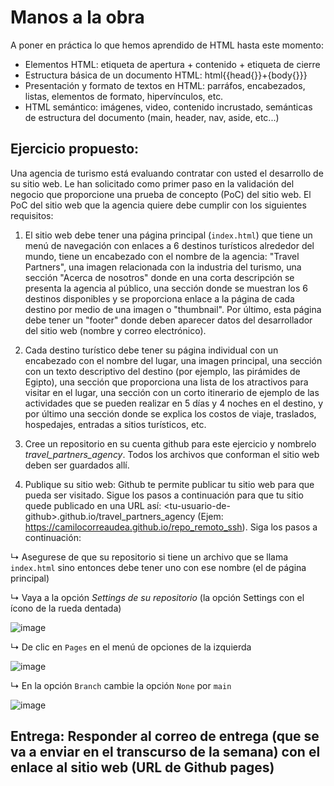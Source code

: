 # Manos a la obra

A poner en práctica lo que hemos aprendido de HTML hasta este momento:

<ul>
  <li>Elementos HTML: etiqueta de apertura + contenido + etiqueta de cierre</li>
  <li>Estructura básica de un documento HTML: html{{head{}}+{body{}}}</li>
  <li>Presentación y formato de textos en HTML: parráfos, encabezados, listas, elementos de formato, hipervínculos, etc.</li>
  <li>HTML semántico: imágenes, video, contenido incrustado, semánticas de estructura del documento (main, header, nav, aside, etc...)</li>
</ul>

## Ejercicio propuesto:

Una agencia de turismo está evaluando contratar con usted el desarrollo de su sitio web. Le han solicitado como primer paso en la validación del negocio que proporcione una prueba de concepto (PoC) del sitio web.
El PoC del sitio web que la agencia quiere debe cumplir con los siguientes requisitos:

1. El sitio web debe tener una página principal (<code>index.html</code>) que tiene un menú de navegación con enlaces a 6 destinos turísticos alrededor del mundo, tiene un encabezado con el nombre de la agencia: "Travel Partners", una imagen relacionada con la industria del turismo, una sección "Acerca de nosotros" donde en una corta descripción se presenta la agencia al público, una sección donde se muestran los 6 destinos disponibles y se proporciona enlace a la página de cada destino por medio de una imagen o "thumbnail". Por último, esta página debe tener un "footer" donde deben aparecer datos del desarrollador del sitio web (nombre y correo electrónico).
2. Cada destino turístico debe tener su página individual con un encabezado con el nombre del lugar, una imagen principal, una sección con un texto descriptivo del destino (por ejemplo, las pirámides de Egipto), una sección que proporciona una lista de los atractivos para visitar en el lugar, una sección con un corto itinerario de ejemplo de las actividades que se pueden realizar en 5 días y 4 noches en el destino, y por último una sección donde se explica los costos de viaje, traslados, hospedajes, entradas a sitios turísticos, etc.


1. Cree un repositorio en su cuenta github para este ejercicio y nombrelo <i>travel_partners_agency</i>. Todos los archivos que conforman el sitio web deben ser guardados allí.
6. Publique su sitio web: Github te permite publicar tu sitio web para que pueda ser visitado. Sigue los pasos a continuación para que tu sitio quede publicado en una URL así: &lt;tu-usuario-de-github&gt;.github.io/travel_partners_agency (Ejem: https://camilocorreaudea.github.io/repo_remoto_ssh). Siga los pasos a continuación:
<p>&#8627; Asegurese de que su repositorio si tiene un archivo que se llama <code>index.html</code> sino entonces debe tener uno con ese nombre (el de página principal)</p>
<p>&#8627; Vaya a la opción <i>Settings de su repositorio</i> (la opción Settings con el ícono de la rueda dentada)</p> 

![image](https://github.com/camilocorreaUdeA/Programacion_Web_2023_2/assets/42076547/7a41b02c-b674-499e-8b01-8b69d0b19d6f)

<p>&#8627; De clic en <code>Pages</code> en el menú de opciones de la izquierda</p>

![image](https://github.com/camilocorreaUdeA/Programacion_Web_2023_2/assets/42076547/15b6de10-f045-45a4-929b-811cb6eb31cc)

<p>&#8627; En la opción <code>Branch</code> cambie la opción <code>None</code> por <code>main</code></p>

![image](https://github.com/camilocorreaUdeA/Programacion_Web_2023_2/assets/42076547/5095e78e-7e8c-405d-a1a1-d92d2b69156e)

## Entrega: Responder al correo de entrega (que se va a enviar en el transcurso de la semana) con el enlace al sitio web (URL de Github pages)


